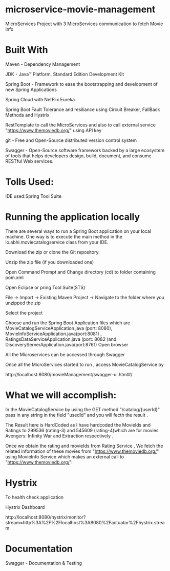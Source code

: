 # microservice-movie-management
MicroServices Project with 3 MicroServices communication to fetch Movie Info


# Built With

Maven - Dependency Management

JDK - Java™ Platform, Standard Edition Development Kit

Spring Boot - Framework to ease the bootstrapping and development of new Spring Applications

Spring Cloud with NetFlix Eureka 

Spring Boot Fault Tolerance and resiliance using Circuit Breaker, FallBack Methods and Hystrix

RestTemplate to call the MicroServices and also to call external service "https://www.themoviedb.org/" using API key

git - Free and Open-Source distributed version control system

Swagger - Open-Source software framework backed by a large ecosystem of tools that helps developers design, build, document, and consume RESTful Web services.

# Tolls Used:

IDE used:Spring Tool Suite

# Running the application locally

There are several ways to run a Spring Boot application on your local machine. One way is to execute the main method in the io.abhi.moviecatalogservice class from your IDE.

Download the zip or clone the Git repository.

Unzip the zip file (if you downloaded one)

Open Command Prompt and Change directory (cd) to folder containing pom.xml

Open Eclipse or pring Tool Suite(STS)

File -> Import -> Existing Maven Project -> Navigate to the folder where you unzipped the zip

Select the project

Choose  and run the Spring Boot Application files which are MovieCatalogServiceApplication.java (port: 8080), MovieInfoServiceApplication.java(port:8081) , RatingsDataServiceApplication.java (port: 8082 )and DiscoveryServerApplication.java(port:8761)
Open browser

All the Microservices can be accessed through Swagger 

Once all the MicroServices started to run , access MovieCatalogService by

http://localhost:8080/movieManagement/swagger-ui.html#/


# What we will accomplish:

In the MovieCatalogService by using the GET method "/catalog/{userId}" pass in any string in the field "usedId" and you will fecth the result .

The Result here is HardCoded as I have hardcoded the MovieIds and Ratings to 299536 (rating-3) and 545609 (rating-4)which are for movies Avengers: Infinity War and Extraction respectively .

Once we obtain the rating and movieIds from Rating Service , We fetch the related information of these movies from "https://www.themoviedb.org/" using MovieInfo Service which makes an external call to "https://www.themoviedb.org/".

# Hystrix

To health check application

Hystrix Dashboard 

http://localhost:8080/hystrix/monitor?stream=http%3A%2F%2Flocalhost%3A8080%2Factuator%2Fhystrix.stream

# Documentation

Swagger - Documentation & Testing


